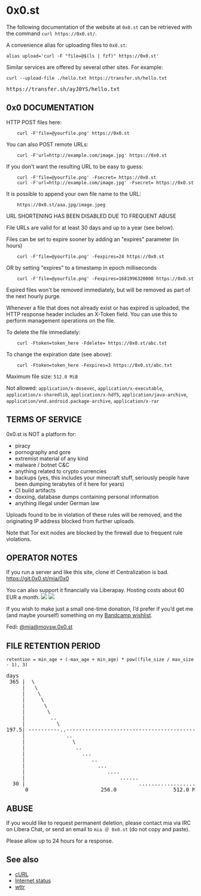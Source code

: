# 0x0.st

The following documentation of the website at `0x0.st` can be
retrieved with the command `curl https://0x0.st/`.

A convenience alias for uploading files to `0x0.st`:

```shell
alias upload='curl -F "file=@$(ls | fzf)" https://0x0.st'
```

Similar services are offered by several other sites. For example:

```shell
curl --upload-file ./hello.txt https://transfer.sh/hello.txt
```
<pre>
https://transfer.sh/ayJ0YS/hello.txt
</pre>

## 0x0 DOCUMENTATION

HTTP POST files here:

```shell
    curl -F'file=@yourfile.png' https://0x0.st
```
You can also POST remote URLs:

```shell
    curl -F'url=http://example.com/image.jpg' https://0x0.st
```
If you don't want the resulting URL to be easy to guess:

```shell
    curl -F'file=@yourfile.png' -Fsecret= https://0x0.st
    curl -F'url=http://example.com/image.jpg' -Fsecret= https://0x0.st
```

It is possible to append your own file name to the URL:
```
    https://0x0.st/aaa.jpg/image.jpeg
```

URL SHORTENING HAS BEEN DISABLED DUE TO FREQUENT ABUSE

File URLs are valid for at least 30 days and up to a year (see below).

Files can be set to expire sooner by adding an "expires" parameter (in hours)
```shell
    curl -F'file=@yourfile.png' -Fexpires=24 https://0x0.st
```
OR by setting "expires" to a timestamp in epoch milliseconds
```shell
    curl -F'file=@yourfile.png' -Fexpires=1681996320000 https://0x0.st
```

Expired files won't be removed immediately, but will be removed as part of
the next hourly purge.

Whenever a file that does not already exist or has expired is uploaded,
the HTTP response header includes an X-Token field. You can use this
to perform management operations on the file.

To delete the file immediately:
```shell
    curl -Ftoken=token_here -Fdelete= https://0x0.st/abc.txt
```
To change the expiration date (see above):
```shell
    curl -Ftoken=token_here -Fexpires=3 https://0x0.st/abc.txt
```

Maximum file size: `512.0 MiB`

Not allowed: `application/x-dosexec`, `application/x-executable`, `application/x-sharedlib`, `application/x-hdf5`, `application/java-archive`, `application/vnd.android.package-archive`, `application/x-rar`

## TERMS OF SERVICE

0x0.st is NOT a platform for:

* piracy
* pornography and gore
* extremist material of any kind
* malware / botnet C&C
* anything related to crypto currencies
* backups (yes, this includes your minecraft stuff, seriously people have been dumping terabytes of it here for years)
* CI build artifacts
* doxxing, database dumps containing personal information
* anything illegal under German law

Uploads found to be in violation of these rules will be removed,
and the originating IP address blocked from further uploads.

Note that Tor exit nodes are blocked by the firewall due to frequent rule violations.

## OPERATOR NOTES

If you run a server and like this site, clone it! Centralization is bad.
<a href="https://git.0x0.st/mia/0x0">https://git.0x0.st/mia/0x0</a>

You can also support it financially via Liberapay.
Hosting costs about 60 EUR a month.
<a href="https://liberapay.com/mia/donate"><img src="https://img.shields.io/liberapay/receives/mia.svg?logo=liberapay"></a> <a href="https://liberapay.com/mia"><img src="https://img.shields.io/liberapay/gives/mia.svg?logo=liberapay"></a>

If you wish to make just a small one-time donation, I’d prefer if you’d
get me (and maybe yourself) something on my <a href="https://bandcamp.com/mia-0/wishlist">Bandcamp wishlist</a>.

Fedi: <a rel="me" href="https://movsw.0x0.st/@mia">@mia@movsw.0x0.st</a>

## FILE RETENTION PERIOD

```
retention = min_age + (-max_age + min_age) * pow((file_size / max_size - 1), 3)
```

<pre>
days
 365 |  \
     |   \
     |    \
     |     \
     |      \
     |       \
     |        ..
     |          \
197.5| ----------..-------------------------------------------
     |             ..
     |               \
     |                ..
     |                  ...
     |                     ..
     |                       ...
     |                          ....
     |                              ......
  30 |                                    ....................
      0                       256.0                  512.0 MiB
</pre>

## ABUSE

If you would like to request permanent deletion, please contact mia via
IRC on Libera Chat, or send an email to `mia ‍＠‍ ‍0‍x‍0‍.‍s‍t` (do not copy and paste).

Please allow up to 24 hours for a response.

## See also

- [cURL](curl.md)
- [Internet status](status.plaintext.sh.md)
- [wttr](wttr.in.md)
